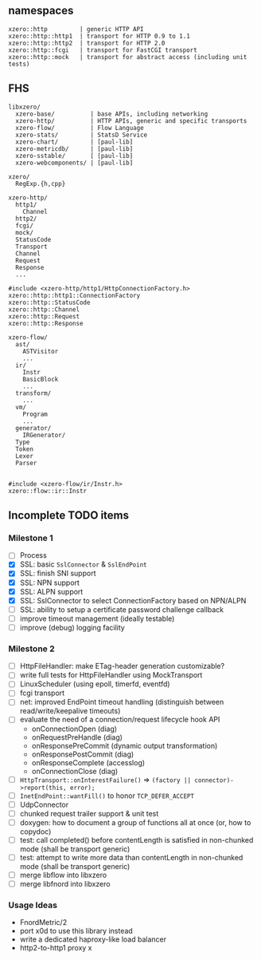 ## namespaces

```
xzero::http         | generic HTTP API
xzero::http::http1  | transport for HTTP 0.9 to 1.1
xzero::http::http2  | transport for HTTP 2.0
xzero::http::fcgi   | transport for FastCGI transport
xzero::http::mock   | transport for abstract access (including unit tests)
```

## FHS

```
libxzero/
  xzero-base/          | base APIs, including networking
  xzero-http/          | HTTP APIs, generic and specific transports
  xzero-flow/          | Flow Language
  xzero-stats/         | StatsD Service
  xzero-chart/         | [paul-lib]
  xzero-metricdb/      | [paul-lib]
  xzero-sstable/       [ [paul-lib]
  xzero-webcomponents/ | [paul-lib]

xzero/
  RegExp.{h,cpp}

xzero-http/
  http1/
    Channel
  http2/
  fcgi/
  mock/
  StatusCode
  Transport
  Channel
  Request
  Response
  ...

#include <xzero-http/http1/HttpConnectionFactory.h>
xzero::http::http1::ConnectionFactory
xzero::http::StatusCode
xzero::http::Channel
xzero::http::Request
xzero::http::Response

xzero-flow/
  ast/
    ASTVisitor
    ...
  ir/
    Instr
    BasicBlock
    ...
  transform/
    ...
  vm/
    Program
    ...
  generator/
    IRGenerator/
  Type
  Token
  Lexer
  Parser


#include <xzero-flow/ir/Instr.h>
xzero::flow::ir::Instr

```

## Incomplete TODO items

### Milestone 1

- [ ] Process
- [x] SSL: basic `SslConnector` & `SslEndPoint`
- [x] SSL: finish SNI support
- [x] SSL: NPN support
- [x] SSL: ALPN support
- [x] SSL: SslConnector to select ConnectionFactory based on NPN/ALPN
- [ ] SSL: ability to setup a certificate password challenge callback
- [ ] improve timeout management (ideally testable)
- [ ] improve (debug) logging facility

### Milestone 2

- [ ] HttpFileHandler: make ETag-header generation customizable?
- [ ] write full tests for HttpFileHandler using MockTransport
- [ ] LinuxScheduler (using epoll, timerfd, eventfd)
- [ ] fcgi transport
- [ ] net: improved EndPoint timeout handling
      (distinguish between read/write/keepalive timeouts)
- [ ] evaluate the need of a connection/request lifecycle hook API
  - onConnectionOpen (diag)
  - onRequestPreHandle (diag)
  - onResponsePreCommit (dynamic output transformation)
  - onResponsePostCommit (diag)
  - onResponseComplete (accesslog)
  - onConnectionClose (diag)
- [ ] `HttpTransport::onInterestFailure()` => `(factory || connector)->report(this, error);`
- [ ] `InetEndPoint::wantFill()` to honor `TCP_DEFER_ACCEPT`
- [ ] UdpConnector
- [ ] chunked request trailer support & unit test
- [ ] doxygen: how to document a group of functions all at once (or, how to copydoc)
- [ ] test: call completed() before contentLength is satisfied in non-chunked mode (shall be transport generic)
- [ ] test: attempt to write more data than contentLength in non-chunked mode (shall be transport generic)
- [ ] merge libflow into libxzero
- [ ] merge libfnord into libxzero

### Usage Ideas

- FnordMetric/2
- port x0d to use this library instead
- write a dedicated haproxy-like load balancer
- http2-to-http1 proxy
x
